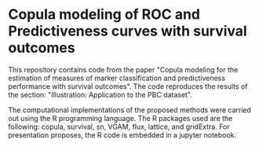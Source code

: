 # Copula modeling of ROC and Predictiveness curves with survival outcomes
This repository contains code from the paper "Copula modeling for the estimation of measures of marker classification and predictiveness performance with survival outcomes". The code reproduces the results of the section: "Illustration: Application to the PBC dataset".

The computational implementations of the proposed methods were carried out using the R programming language. The R packages used are the following: copula, survival, sn, VGAM, flux, lattice, and gridExtra. For presentation proposes, the R code is embedded in a jupyter notebook. 


